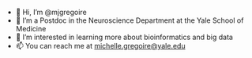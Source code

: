 - 👋 Hi, I’m @mjgregoire
- 👀 I’m a Postdoc in the Neuroscience Department at the Yale School of Medicine
- 🌱 I’m interested in learning more about bioinformatics and big data
- 📫 You can reach me at michelle.gregoire@yale.edu
